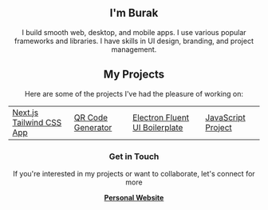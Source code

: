 <!-- Introduction -->
<div align="center">
  <h2>I'm Burak</h2>
  <p>I build smooth web, desktop, and mobile apps. I use various popular frameworks
and libraries. I have skills in UI design, branding, and project management.</p>

<!-- Projects Section -->
<div align="center">
  <h2>My Projects</h2>
  <p>Here are some of the projects I've had the pleasure of working on:</p>
  <table>
    <tr>
      <td><a href="https://github.com/burakunal28/kebap-nextjs-tailwind">Next.js Tailwind CSS App</a></td>
      <td><a href="https://github.com/burakunal28/qrcode-generator">QR Code Generator</a></td>
      <td><a href="https://github.com/burakunal28/electron-react-fluentui-boilerplate">Electron Fluent UI Boilerplate</a></td>
      <td><a href="https://github.com/burakunal28/colorful-notes">JavaScript Project</a></td>
    </tr>
  </table>
</div>

<!-- Contact Section -->
<div align="center">
  <h3>Get in Touch</h3>
  <p>If you're interested in my projects or want to collaborate, let's connect for more</p>
  <a href="https://linktr.ee/burakunal28"><strong>Personal Website</strong></a>
</div>
